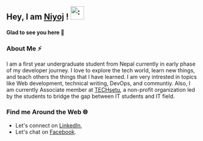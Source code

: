 ## Hey, I am [Niyoj](https://www.github.com/niyoj) ! <img src="https://raw.githubusercontent.com/MartinHeinz/MartinHeinz/master/wave.gif" alt=":wave:" width="35px"/>

#### Glad to see you here :slightly_smiling_face:

### About Me :zap:
I am a first year undergraduate student from Nepal currently in early phase of my developer journey. I love to explore the tech world, learn new things, and teach others the things that I have learned. I am very intrested in topics like Web development, technical writing, DevOps, and communtiy. Also, I am currently Associate member at [TECHsetu](https://www.techsetu.org), a non-profit organization led by the students to bridge the gap between IT students and IT field.

### Find me Around the Web :globe_with_meridians:
- Let's connect on [LinkedIn](https://www.linkedin.com/in/niyoj),
- Let's chat on [Facebook](https://www.fb.com/oliniyoj).
